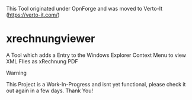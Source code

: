 This Tool originated under OpnForge and was moved to Verto-It (https://verto-it.com/)


# xrechnungviewer
A Tool which adds a Entry to the Windows Explorer Context Menu to view XML FIles as xRechnung PDF


> [!WARNING]
> This Project is a Work-In-Progress and isnt yet functional, please check it out again in a few days. Thank You!
